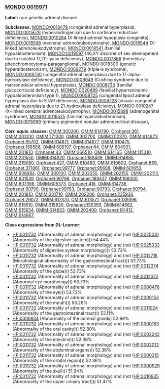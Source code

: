 
### [MONDO:0015971](http://purl.obolibrary.org/obo/MONDO_0015971)
**Label:** rare genetic adrenal disease

**Subclasses:** [MONDO:0018479](http://purl.obolibrary.org/obo/MONDO_0018479) (congenital adrenal hyperplasia), [MONDO:0015676](http://purl.obolibrary.org/obo/MONDO_0015676) (hyperandrogenism due to cortisone reductase deficiency), [MONDO:0010264](http://purl.obolibrary.org/obo/MONDO_0010264) (X-linked adrenal hypoplasia congenita), [MONDO:0018598](http://purl.obolibrary.org/obo/MONDO_0018598) (neonatal adrenoleukodystrophy), [MONDO:0018544](http://purl.obolibrary.org/obo/MONDO_0018544) (X-linked adrenoleukodystrophy), [MONDO:0018541](http://purl.obolibrary.org/obo/MONDO_0018541) (familial hypoaldosteronism), [MONDO:0019597](http://purl.obolibrary.org/obo/MONDO_0019597) (46,XY disorder of sex development due to isolated 17,20-lyase deficiency), [MONDO:0017366](http://purl.obolibrary.org/obo/MONDO_0017366) (hereditary pheochromocytoma-paraganglioma), [MONDO:0018300](http://purl.obolibrary.org/obo/MONDO_0018300) (genetic hyperaldosteronism), [MONDO:0009279](http://purl.obolibrary.org/obo/MONDO_0009279) (triple-a syndrome), [MONDO:0008730](http://purl.obolibrary.org/obo/MONDO_0008730) (congenital adrenal hyperplasia due to 17-alpha-hydroxylase deficiency), [MONDO:0009049](http://purl.obolibrary.org/obo/MONDO_0009049) (Cushing syndrome due to macronodular adrenal hyperplasia), [MONDO:0008733](http://purl.obolibrary.org/obo/MONDO_0008733) (familial glucocorticoid deficiency), [MONDO:0020489](http://purl.obolibrary.org/obo/MONDO_0020489) (familial hyperreninemic hypoaldosteronism type 1), [MONDO:0008725](http://purl.obolibrary.org/obo/MONDO_0008725) (congenital lipoid adrenal hyperplasia due to STAR deficency), [MONDO:0008728](http://purl.obolibrary.org/obo/MONDO_0008728) (classic congenital adrenal hyperplasia due to 21-hydroxylase deficiency), [MONDO:0010247](http://purl.obolibrary.org/obo/MONDO_0010247) (X-linked cerebral adrenoleukodystrophy), [MONDO:0015898](http://purl.obolibrary.org/obo/MONDO_0015898) (adrenogenital syndrome), [MONDO:0016525](http://purl.obolibrary.org/obo/MONDO_0016525) (familial hyperaldosteronism), [MONDO:0015999](http://purl.obolibrary.org/obo/MONDO_0015999) (primary pigmented nodular adrenocortical disease), 

**Corr. equiv. classes:** [OMIM:300200](http://purl.obolibrary.org/obo/OMIM_300200), [OMIM:614190](http://purl.obolibrary.org/obo/OMIM_614190), [Orphanet:361](http://www.orpha.net/ORDO/Orphanet_361), [OMIM:202010](http://purl.obolibrary.org/obo/OMIM_202010), [OMIM:171300](http://purl.obolibrary.org/obo/OMIM_171300), [OMIM:302700](http://purl.obolibrary.org/obo/OMIM_302700), [OMIM:202370](http://purl.obolibrary.org/obo/OMIM_202370), [OMIM:614873](http://purl.obolibrary.org/obo/OMIM_614873), [Orphanet:95702](http://www.orpha.net/ORDO/Orphanet_95702), [OMIM:614871](http://purl.obolibrary.org/obo/OMIM_614871), [OMIM:614877](http://purl.obolibrary.org/obo/OMIM_614877), [OMIM:610475](http://purl.obolibrary.org/obo/OMIM_610475), [Orphanet:168588](http://www.orpha.net/ORDO/Orphanet_168588), [OMIM:609197](http://purl.obolibrary.org/obo/OMIM_609197), [Orphanet:44](http://www.orpha.net/ORDO/Orphanet_44), [OMIM:604931](http://purl.obolibrary.org/obo/OMIM_604931), [OMIM:201810](http://purl.obolibrary.org/obo/OMIM_201810), [Orphanet:43](http://www.orpha.net/ORDO/Orphanet_43), [OMIM:266510](http://purl.obolibrary.org/obo/OMIM_266510), [OMIM:614165](http://purl.obolibrary.org/obo/OMIM_614165), [OMIM:115310](http://purl.obolibrary.org/obo/OMIM_115310), [OMIM:231550](http://purl.obolibrary.org/obo/OMIM_231550), [OMIM:614920](http://purl.obolibrary.org/obo/OMIM_614920), [Orphanet:189439](http://www.orpha.net/ORDO/Orphanet_189439), [OMIM:614885](http://purl.obolibrary.org/obo/OMIM_614885), [OMIM:219080](http://purl.obolibrary.org/obo/OMIM_219080), [Orphanet:427](http://www.orpha.net/ORDO/Orphanet_427), [OMIM:610489](http://purl.obolibrary.org/obo/OMIM_610489), [OMIM:610600](http://purl.obolibrary.org/obo/OMIM_610600), [Orphanet:869](http://www.orpha.net/ORDO/Orphanet_869), [Orphanet:371861](http://www.orpha.net/ORDO/Orphanet_371861), [Orphanet:99777](http://www.orpha.net/ORDO/Orphanet_99777), [Orphanet:95698](http://www.orpha.net/ORDO/Orphanet_95698), [OMIM:601650](http://purl.obolibrary.org/obo/OMIM_601650), [OMIM:606984](http://purl.obolibrary.org/obo/OMIM_606984), [OMIM:300100](http://purl.obolibrary.org/obo/OMIM_300100), [OMIM:202355](http://purl.obolibrary.org/obo/OMIM_202355), [OMIM:202155](http://purl.obolibrary.org/obo/OMIM_202155), [OMIM:202110](http://purl.obolibrary.org/obo/OMIM_202110), [OMIM:601539](http://purl.obolibrary.org/obo/OMIM_601539), [Orphanet:90796](http://www.orpha.net/ORDO/Orphanet_90796), [Orphanet:189427](http://www.orpha.net/ORDO/Orphanet_189427), [OMIM:168000](http://purl.obolibrary.org/obo/OMIM_168000), [OMIM:607398](http://purl.obolibrary.org/obo/OMIM_607398), [OMIM:605373](http://purl.obolibrary.org/obo/OMIM_605373), [Orphanet:418](http://www.orpha.net/ORDO/Orphanet_418), [OMIM:614736](http://purl.obolibrary.org/obo/OMIM_614736), [Orphanet:90790](http://www.orpha.net/ORDO/Orphanet_90790), [Orphanet:99763](http://www.orpha.net/ORDO/Orphanet_99763), [Orphanet:90793](http://www.orpha.net/ORDO/Orphanet_90793), [Orphanet:90794](http://www.orpha.net/ORDO/Orphanet_90794), [OMIM:201910](http://purl.obolibrary.org/obo/OMIM_201910), [OMIM:201710](http://purl.obolibrary.org/obo/OMIM_201710), [OMIM:202200](http://purl.obolibrary.org/obo/OMIM_202200), [Orphanet:235936](http://www.orpha.net/ORDO/Orphanet_235936), [Orphanet:29072](http://www.orpha.net/ORDO/Orphanet_29072), [OMIM:617370](http://purl.obolibrary.org/obo/OMIM_617370), [OMIM:613571](http://purl.obolibrary.org/obo/OMIM_613571), [Orphanet:139396](http://www.orpha.net/ORDO/Orphanet_139396), [OMIM:615510](http://purl.obolibrary.org/obo/OMIM_615510), [OMIM:615830](http://purl.obolibrary.org/obo/OMIM_615830), [Orphanet:139399](http://www.orpha.net/ORDO/Orphanet_139399), [OMIM:614662](http://purl.obolibrary.org/obo/OMIM_614662), [OMIM:615954](http://purl.obolibrary.org/obo/OMIM_615954), [OMIM:614863](http://purl.obolibrary.org/obo/OMIM_614863), [OMIM:203400](http://purl.obolibrary.org/obo/OMIM_203400), [Orphanet:181412](http://www.orpha.net/ORDO/Orphanet_181412), [OMIM:614867](http://purl.obolibrary.org/obo/OMIM_614867), 

**Class expressions from DL-Learner:**

- [HP:0011732](http://purl.obolibrary.org/obo/HP_0011732) (Abnormality of adrenal morphology) and (not ([HP:0025031](http://purl.obolibrary.org/obo/HP_0025031) (Abnormality of the digestive system))) 54.44%
- [HP:0011732](http://purl.obolibrary.org/obo/HP_0011732) (Abnormality of adrenal morphology) and (not ([HP:0025033](http://purl.obolibrary.org/obo/HP_0025033) (Abnormality of digestive system morphology))) 53.73%
- [HP:0011732](http://purl.obolibrary.org/obo/HP_0011732) (Abnormality of adrenal morphology) and (not ([HP:0012718](http://purl.obolibrary.org/obo/HP_0012718) (Morphological abnormality of the gastrointestinal tract))) 53.73%
- [HP:0011732](http://purl.obolibrary.org/obo/HP_0011732) (Abnormality of adrenal morphology) and (not ([HP:0012374](http://purl.obolibrary.org/obo/HP_0012374) (Abnormality of the globe))) 53.73%
- [HP:0011732](http://purl.obolibrary.org/obo/HP_0011732) (Abnormality of adrenal morphology) and (not ([HP:0012372](http://purl.obolibrary.org/obo/HP_0012372) (Abnormal eye morphology))) 53.73%
- [HP:0011732](http://purl.obolibrary.org/obo/HP_0011732) (Abnormality of adrenal morphology) and (not ([HP:0000478](http://purl.obolibrary.org/obo/HP_0000478) (Abnormality of the eye))) 53.73%
- [HP:0011732](http://purl.obolibrary.org/obo/HP_0011732) (Abnormality of adrenal morphology) and (not ([HP:0000153](http://purl.obolibrary.org/obo/HP_0000153) (Abnormality of the mouth))) 53.26%
- [HP:0011732](http://purl.obolibrary.org/obo/HP_0011732) (Abnormality of adrenal morphology) and (not ([HP:0011024](http://purl.obolibrary.org/obo/HP_0011024) (Abnormality of the gastrointestinal tract))) 53.11%
- [HP:0000834](http://purl.obolibrary.org/obo/HP_0000834) (Abnormality of the adrenal glands) 52.99%
- [HP:0011732](http://purl.obolibrary.org/obo/HP_0011732) (Abnormality of adrenal morphology) and (not ([HP:0000163](http://purl.obolibrary.org/obo/HP_0000163) (Abnormality of the oral cavity))) 52.80%
- [HP:0011732](http://purl.obolibrary.org/obo/HP_0011732) (Abnormality of adrenal morphology) and (not ([HP:0002242](http://purl.obolibrary.org/obo/HP_0002242) (Abnormality of the intestine))) 52.36%
- [HP:0011732](http://purl.obolibrary.org/obo/HP_0011732) (Abnormality of adrenal morphology) and (not ([HP:0002012](http://purl.obolibrary.org/obo/HP_0002012) (Abnormality of the abdominal organs))) 52.36%
- [HP:0011732](http://purl.obolibrary.org/obo/HP_0011732) (Abnormality of adrenal morphology) and (not ([HP:0000315](http://purl.obolibrary.org/obo/HP_0000315) (Abnormality of the orbital region))) 52.36%
- [HP:0011732](http://purl.obolibrary.org/obo/HP_0011732) (Abnormality of adrenal morphology) and (not ([HP:0000929](http://purl.obolibrary.org/obo/HP_0000929) (Abnormality of the skull))) 51.94%
- [HP:0011732](http://purl.obolibrary.org/obo/HP_0011732) (Abnormality of adrenal morphology) and (not ([HP:0010935](http://purl.obolibrary.org/obo/HP_0010935) (Abnormality of the upper urinary tract))) 51.47%


